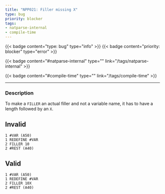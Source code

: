 ```yaml
---
title: "NPP021: Filler missing X"
type: bug
priority: blocker
tags:
- natparse-internal 
- compile-time 
---
```


{{< badge content="type: bug" type="info" >}}
{{< badge content="priority: blocker" type="error" >}}


{{< badge content="#natparse-internal" type="" link="/tags/natparse-internal" >}}

{{< badge content="#compile-time" type="" link="/tags/compile-time" >}}

---

### Description
To make a `FILLER` an actual filler and not a variable name, it has to have a length followed by an `X`.

## Invalid

```natural
1 #VAR (A50)
1 REDEFINE #VAR
2 FILLER 10
2 #REST (A40)
```

## Valid

```natural
1 #VAR (A50)
1 REDEFINE #VAR
2 FILLER 10X
2 #REST (A40)
```
